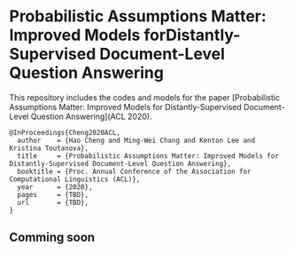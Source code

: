 # Probabilistic Assumptions Matter: Improved Models forDistantly-Supervised Document-Level Question Answering

This repository includes the codes and models for the paper
[Probabilistic Assumptions Matter: Improved Models for Distantly-Supervised Document-Level Question Answering](ACL 2020).
```
@InProceedings{Cheng2020ACL,
  author    = {Hao Cheng and Ming-Wei Chang and Kenton Lee and Kristina Toutanova},
  title     = {Probabilistic Assumptions Matter: Improved Models for Distantly-Supervised Document-Level Question Answering},
  booktitle = {Proc. Annual Conference of the Association for Computational Linguistics (ACL)},
  year      = {2020},
  pages     = {TBD},
  url       = {TBD},
}
```

## Comming soon

